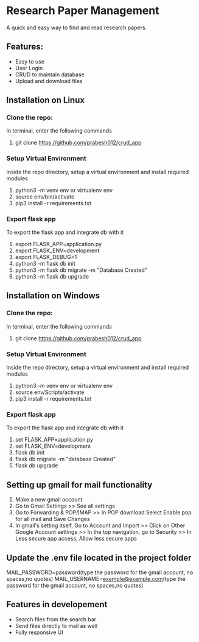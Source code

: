 # Research Paper Management

A quick and easy way to find and read research papers.

## Features:

- Easy to use
- User Login
- CRUD to maintain database
- Upload and download files

## Installation on Linux

### Clone the repo:

In terminal, enter the following commands

1. git clone https://github.com/prabesh012/crud_app

### Setup Virtual Environment

Inside the repo directory, setup a virtual environment and install required modules

1. python3 -m venv env or virtualenv env
2. source env/bin/activate
3. pip3 install -r requirements.txt

### Export flask app

To export the flask app and integrate db with it

1. export FLASK_APP=application.py
2. export FLASK_ENV=development
3. export FLASK_DEBUG=1
4. python3 -m flask db init
5. python3 -m flask db migrate -m "Database Created"
6. python3 -m flask db upgrade

## Installation on Windows

### Clone the repo:

In terminal, enter the following commands

1. git clone https://github.com/prabesh012/crud_app

### Setup Virtual Environment

Inside the repo directory, setup a virtual environment and install required modules

1. python3 -m venv env or virtualenv env
2. source env/Scripts/activate
3. pip3 install -r requirements.txt

### Export flask app

To export the flask app and integrate db with it

1. set FLASK_APP=application.py
2. set FLASK_ENV=development
3. flask db init
4. flask db migrate -m "database Created"
5. flask db upgrade

## Setting up gmail for mail functionality

1. Make a new gmail account
2. Go to Gmail Settings >> See all settings
3. Go to Forwarding & POP/IMAP >> In POP download Select Enable pop for all mail and Save Changes
4. In gmail's setting itself, Go to Account and Import >> Click on Other Google Account settings >> In the top navigation, go to Security >> In Less secure app access, Allow less secure apps

## Update the .env file located in the project folder

MAIL_PASSWORD=password(type the password for the gmail account, no spaces,no quotes)
MAIL_USERNAME=example@example.com(type the password for the gmail account, no spaces,no quotes)

## Features in developement

- Search files from the search bar
- Send files directly to mail as well
- Fully responsive UI
